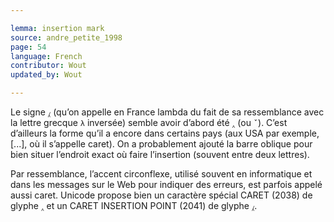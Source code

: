 ```yaml
---

lemma: insertion mark
source: andre_petite_1998
page: 54
language: French
contributor: Wout
updated_by: Wout

---
```

Le signe `⁁` (qu’on appelle en France lambda du fait de sa ressemblance avec la lettre grecque `λ` inversée) semble avoir d’abord été `‸` (ou `ˇ`). C’est d’ailleurs la forme qu’il a encore dans certains pays (aux USA par exemple, [...], où il s’appelle caret). On a probablement ajouté la barre oblique pour bien situer l’endroit exact où faire l’insertion (souvent entre deux lettres).

Par ressemblance, l’accent circonflexe, utilisé souvent en informatique et dans les messages sur le Web pour indiquer des erreurs, est parfois appelé aussi caret. Unicode propose bien un caractère spécial CARET (2038) de glyphe `‸` et un CARET INSERTION POINT (2041) de glyphe `⁁`.
